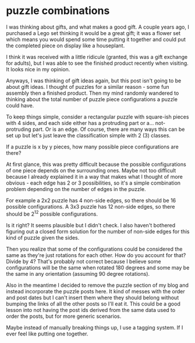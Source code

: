 # puzzle combinations

I was thinking about gifts, and what makes a good gift. A couple years ago, I
purchased a Lego set thinking it would be a great gift; it was a flower set
which means you would spend some time putting it together and could put the
completed piece on display like a houseplant.

I think it was received with a little ridicule (granted, this was a gift
exchange for adults), but I was able to see the finished product recently when
visiting. It looks nice in my opinion.

Anyways, I was thinking of gift ideas again, but this post isn't going to be
about gift ideas. I thought of puzzles for a similar reason - some fun assembly
then a finished product. Then my mind randomly wandered to thinking about the
total number of puzzle piece configurations a puzzle could have.

To keep things simple, consider a rectangular puzzle with square-ish pieces with
4 sides, and each side either has a protruding part or a... not-protruding part.
Or is an edge. Of course, there are many ways this can be set up but let's just
leave the classification simple with 2 (3) classes.

If a puzzle is x by y pieces, how many possible piece configurations are there?

At first glance, this was pretty difficult because the possible configurations
of one piece depends on the surrounding ones. Maybe not too difficult because I
already explained it in a way that makes what I thought of more obvious - each
edge has 2 or 3 possibilities, so it's a simple combination problem depending on
the number of edges in the puzzle.

For example a 2x2 puzzle has 4 non-side edges, so there should be 16 possible
configurations. A 3x3 puzzle has 12 non-side edges, so there should be $2^{12}$
possible configurations.

Is it right? It seems plausible but I didn't check. I also haven't bothered
figuring out a closed form solution for the number of non-side edges for this
kind of puzzle given the sides.

Then you realize that some of the configurations could be considered the same as
they're just rotations for each other. How do you account for that? Divide by 4?
That's probably not correct because I believe some configurations will be the
same when rotated 180 degrees and some may be the same in any orientation
(assuming 90 degree rotations).

Also in the meantime I decided to remove the puzzle section of my blog and
instead incorporate the puzzle posts here. It kind of messes with the order and
post dates but I can't insert them where they should belong without bumping the
links of all the other posts so I'll eat it. This could be a good lesson into
not having the post ids derived from the same data used to order the posts, but
for more generic scenarios.

Maybe instead of manually breaking things up, I use a tagging system. If I ever
feel like putting one together.
